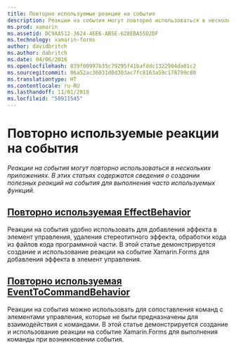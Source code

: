 ```yaml
---
title: Повторно используемые реакции на события
description: Реакции на события могут повторно использоваться в нескольких приложениях. В этих статьях содержатся сведения о создании полезных реакций на события для выполнения часто используемых функций.
ms.prod: xamarin
ms.assetid: DC9AA512-3624-4EE6-AB5E-628EBA55D2DF
ms.technology: xamarin-forms
author: davidbritch
ms.author: dabritch
ms.date: 04/06/2016
ms.openlocfilehash: 039f00997b35c79295f41bafddc1322904da01c2
ms.sourcegitcommit: 06a52ac36031d0d303ac7fc8163a59c178799c80
ms.translationtype: HT
ms.contentlocale: ru-RU
ms.lasthandoff: 11/01/2018
ms.locfileid: "50911545"
---
```

# <a name="reusable-behaviors"></a>Повторно используемые реакции на события

_Реакции на события могут повторно использоваться в нескольких приложениях. В этих статьях содержатся сведения о создании полезных реакций на события для выполнения часто используемых функций._

## <a name="reusable-effectbehavioreffect-behaviormd"></a>[Повторно используемая EffectBehavior](effect-behavior.md)

Реакции на события удобно использовать для добавления эффекта в элемент управления, удаления стереотипного эффекта, обработки кода из файлов кода программной части. В этой статье демонстрируется создание и использование реакции на событие Xamarin.Forms для добавления эффекта в элемент управления.

## <a name="reusable-eventtocommandbehaviorevent-to-command-behaviormd"></a>[Повторно используемая EventToCommandBehavior](event-to-command-behavior.md)

Реакции на события можно использовать для сопоставления команд с элементами управления, которые не были предназначены для взаимодействия с командами. В этой статье демонстрируется создание и использование реакции на событие Xamarin.Forms для выполнения команды при возникновении события.
